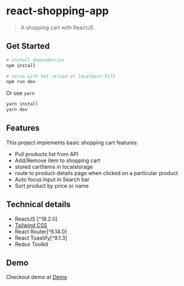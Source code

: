 # react-shopping-app

> A shopping cart with ReactJS

## Get Started

```bash
# install dependencies
npm install

# serve with hot reload at localhost:5173
npm run dev
```

Or use `yarn`

```bash
yarn install
yarn dev
```

## Features

This project implements basic shopping cart features:

- Pull products list from API
- Add/Remove item to shopping cart
- stored cartItems in localstorage
- route to product-details page when clicked on a particular product
- Auto focus Input in Search bar
- Sort product by price or name

## Technical details

- ReactJS [^18.2.0]
- [Tailwind CSS](https://tailwindcss.com/)
- React Router[^6.14.0]
- React Toastify[^9.1.3]
- Redux Toolkit

## Demo

Checkout demo at [Demo](https://shopping-cart-pearl.vercel.app/)
